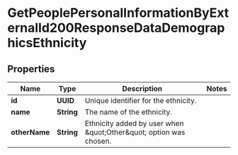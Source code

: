 

# GetPeoplePersonalInformationByExternalId200ResponseDataDemographicsEthnicity


## Properties

| Name | Type | Description | Notes |
|------------ | ------------- | ------------- | -------------|
|**id** | **UUID** | Unique identifier for the ethnicity. |  |
|**name** | **String** | The name of the ethnicity. |  |
|**otherName** | **String** | Ethnicity added by user when \&quot;Other\&quot; option was chosen. |  |



